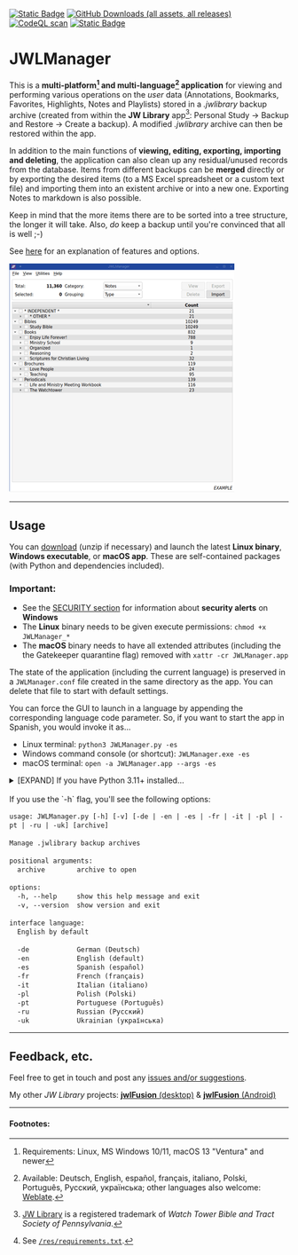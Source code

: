 [![Static Badge](https://img.shields.io/badge/mirror-orange?style=plastic&logo=gitlab&logoColor=orange&color=black)](https://gitlab.com/erykj/jwlmanager) [![GitHub Downloads (all assets, all releases)](https://img.shields.io/github/downloads/erykjj/jwlmanager/total?style=plastic)](https://github.com/erykjj/jwlmanager/releases/latest) [![CodeQL scan](https://img.shields.io/github/actions/workflow/status/erykjj/jwlmanager/github-code-scanning%2Fcodeql?style=plastic)](https://github.com/erykjj/jwlmanager/actions?query=workflow%3ACodeQL) [![Static Badge](https://img.shields.io/badge/releases-orange?style=plastic&logo=rss&logoColor=orange&color=black)](https://github.com/erykjj/jwlmanager/releases.atom)

# JWLManager

This is a **multi-platform[^#] and multi-language[^*] application** for viewing and performing various operations on the *user* data (Annotations, Bookmarks, Favorites, Highlights, Notes and Playlists) stored in a *.jwlibrary* backup archive (created from within the **JW Library** app[^1]: Personal Study → Backup and Restore → Create a backup). A modified *.jwlibrary* archive can then be restored within the app.

In addition to the main functions of **viewing, editing, exporting, importing and deleting**, the application can also clean up any residual/unused records from the database. Items from different backups can be **merged** directly or by exporting the desired items (to a MS Excel spreadsheet or a custom text file) and importing them into an existent archive or into a new one. Exporting Notes to markdown is also possible.

Keep in mind that the more items there are to be sorted into a tree structure, the longer it will take. Also, *do* keep a backup until you're convinced that all is well ;-)

See [here](res/HELP.md) for an explanation of features and options.

![preview](res/JWLManager.gif)

____
## Usage

You can [download](https://github.com/erykjj/jwlmanager/releases/latest) (unzip if necessary) and launch the latest **Linux binary**, **Windows executable**, or **macOS app**. These are self-contained packages (with Python and dependencies included).

### Important:

* See the [SECURITY section](https://github.com/erykjj/jwlmanager/blob/master/.github/SECURITY.md) for information about **security alerts** on **Windows**
* The **Linux** binary needs to be given execute permissions: `chmod +x JWLManager_*`
* The **macOS** binary needs to have all extended attributes (including the the Gatekeeper quarantine flag) removed with `xattr -cr JWLManager.app`

The state of the application (including the current language) is preserved in a `JWLManager.conf` file created in the same directory as the app. You can delete that file to start with default settings.

You can force the GUI to launch in a language by appending the corresponding language code parameter. So, if you want to start the app in Spanish, you would invoke it as…
- Linux terminal: `python3 JWLManager.py -es`
- Windows command console (or shortcut): `JWLManager.exe -es`
- macOS terminal: `open -a JWLManager.app --args -es`

<details>
<summary>[EXPAND] If you have Python 3.11+ installed…</summary>
<br/>

…install the required dependencies[^2] and clone it:

```
git clone -b [version tag] --depth 1 https://github.com/erykjj/jwlmanager.git
cd jwlmanager
```
then either:
```
pip install -r res/requirements.txt
```
or (for ARM64 or "older" Intel CPUs):
```
pip install -r res/requirements-winarm.txt
```

Then…
```
python3 JWLManager.py
```

…or, make it executable first and run directly:

```
chmod +x JWLManager.py
./JWLManager.py
```
</details>
<br/>
If you use the `-h` flag, you'll see the following options:

```
usage: JWLManager.py [-h] [-v] [-de | -en | -es | -fr | -it | -pl | -pt | -ru | -uk] [archive]

Manage .jwlibrary backup archives

positional arguments:
  archive        archive to open

options:
  -h, --help     show this help message and exit
  -v, --version  show version and exit

interface language:
  English by default

  -de            German (Deutsch)
  -en            English (default)
  -es            Spanish (español)
  -fr            French (français)
  -it            Italian (italiano)
  -pl            Polish (Polski)
  -pt            Portuguese (Português)
  -ru            Russian (Pусский)
  -uk            Ukrainian (українська)
```

____
## Feedback, etc.

Feel free to get in touch and post any [issues and/or suggestions](https://github.com/erykjj/jwlmanager/issues).

My other *JW Library* projects: [**jwlFusion** (desktop)](https://github.com/erykjj/jwlFusion) & [**jwlFusion** (Android)](https://github.com/erykjj/jwlFusion-app)

____
#### Footnotes:
[^#]: Requirements: Linux, MS Windows 10/11, macOS 13 "Ventura" and newer
[^*]: Available: Deutsch, English, español, français, italiano, Polski, Português, Pусский, українська; other languages also welcome: [Weblate](https://hosted.weblate.org/engage/jwlmanager/).
[^1]: [JW Library](https://www.jw.org/en/online-help/jw-library/) is a registered trademark of *Watch Tower Bible and Tract Society of Pennsylvania*.
[^2]: See [`/res/requirements.txt`](https://github.com/erykjj/jwlmanager/blob/master/res/requirements.txt).
